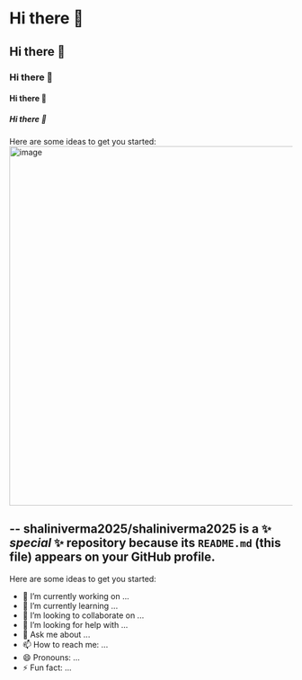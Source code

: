 # Hi there 👋
## Hi there 👋
### Hi there 👋
#### Hi there 👋
##### Hi there 👋

Here are some ideas to get you started:
<img width="1280" height="640" alt="image" src="https://github.com/user-attachments/assets/5e20be75-64ae-4c0a-83c8-b4ec5de45cec" />

-- 
**shaliniverma2025/shaliniverma2025** is a ✨ _special_ ✨ repository because its `README.md` (this file) appears on your GitHub profile.
--
Here are some ideas to get you started:

- 🔭 I’m currently working on ...
- 🌱 I’m currently learning ...
- 👯 I’m looking to collaborate on ...
- 🤔 I’m looking for help with ...
- 💬 Ask me about ...
- 📫 How to reach me: ...
- 😄 Pronouns: ...
- ⚡ Fun fact: ...
